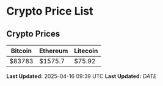 # Crypto Price List

## Crypto Prices
| Bitcoin | Ethereum | Litecoin |
| ------- | -------- | -------- |
| $83783 | $1575.7 | $75.92 |
**Last Updated:** 2025-04-16 09:39 UTC
**Last Updated:** $DATE$
